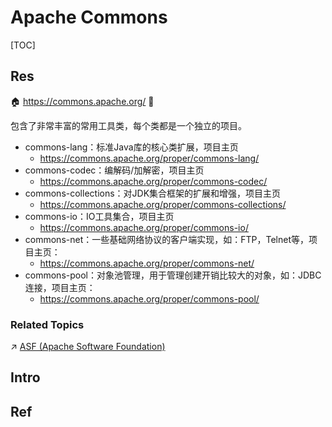 # Apache Commons

[TOC]



## Res
🏠 https://commons.apache.org/
🚧 

包含了非常丰富的常用工具类，每个类都是一个独立的项目。
- commons-lang：标准Java库的核心类扩展，项目主页
	- https://commons.apache.org/proper/commons-lang/
- commons-codec：编解码/加解密，项目主页
	- https://commons.apache.org/proper/commons-codec/
- commons-collections：对JDK集合框架的扩展和增强，项目主页
	- https://commons.apache.org/proper/commons-collections/
- commons-io：IO工具集合，项目主页
	- https://commons.apache.org/proper/commons-io/
- commons-net：一些基础网络协议的客户端实现，如：FTP，Telnet等，项目主页：
	- https://commons.apache.org/proper/commons-net/
- commons-pool：对象池管理，用于管理创建开销比较大的对象，如：JDBC连接，项目主页：
	- https://commons.apache.org/proper/commons-pool/


### Related Topics
↗ [ASF (Apache Software Foundation)](../../../../../../../Software%20Engineering/Open%20Source%20(Free%20Software)%20Spirits%20&%20Software%20License/Free%20Software%20Organizations/ASF%20(Apache%20Software%20Foundation).md)



## Intro



## Ref
